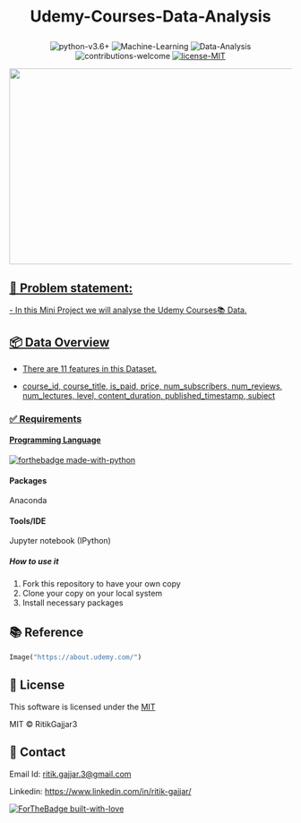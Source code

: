 # <p align="center">Udemy-Courses-Data-Analysis</p>

<p align="center">
    <img src="https://img.shields.io/badge/python-v3.6+-blue.svg"
         alt="python-v3.6+">
    <img src="https://img.shields.io/badge/Machine-Learning-red.svg"
         alt="Machine-Learning">
    <img src="https://img.shields.io/badge/Data-Analysis-yellow.svg"
         alt="Data-Analysis">
    <img src="https://img.shields.io/badge/contributions-welcome-orange.svg"
         alt="contributions-welcome">
    <a href="https://github.com/RitikGajjar3/Udemy-Courses-Data-Analysis/blob/master/LICENSE">
    <img src="https://img.shields.io/badge/license-MIT-green.svg"
         alt="license-MIT">
</p>

<p align="center">
     <a href="https://about.udemy.com/">
  <img width="600" height="350" src="https://about.udemy.com/wp-content/uploads/2016/07/about-default.png">
</p>

<h2>📘 Problem statement:</h2>
- In this Mini Project we will analyse the Udemy Courses📚 Data.


<h2>📦 Data Overview</h2>

- There are 11 features in this Dataset.

- course_id, course_title, is_paid, price, num_subscribers, num_reviews, num_lectures, level, content_duration, published_timestamp, subject 


### ✅  Requirements

#### Programming Language
[![forthebadge made-with-python](http://ForTheBadge.com/images/badges/made-with-python.svg)](https://www.python.org/)

#### Packages
Anaconda

#### Tools/IDE 
Jupyter notebook (IPython)

##### How to use it
1. Fork this repository to have your own copy
2. Clone your copy on your local system
3. Install necessary packages

## 📚 Reference
```python
Image("https://about.udemy.com/")
```

## 📜 License

This software is licensed under the [MIT](https://github.com/RitikGajjar3/Udemy-Courses-Data-Analysis/blob/master/LICENSE)

MIT © RitikGajjar3

## 🤝 Contact

Email Id: ritik.gajjar.3@gmail.com

Linkedin: https://www.linkedin.com/in/ritik-gajjar/

[![ForTheBadge built-with-love](http://ForTheBadge.com/images/badges/built-with-love.svg)](https://github.com/RitikGajjar3)
